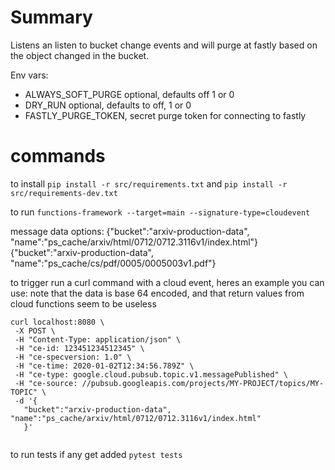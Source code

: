 # Summary
Listens an listen to bucket change events and will purge at fastly based on
the object changed in the bucket.

Env vars:

- ALWAYS_SOFT_PURGE optional, defaults off 1 or 0
- DRY_RUN optional, defaults to off, 1 or 0
- FASTLY_PURGE_TOKEN, secret purge token for connecting to fastly

# commands

to install 
` pip install -r src/requirements.txt `
and 
` pip install -r src/requirements-dev.txt `


to run 
` functions-framework --target=main --signature-type=cloudevent `

message data options:
{"bucket":"arxiv-production-data", "name":"ps_cache/arxiv/html/0712/0712.3116v1/index.html"} 
{"bucket":"arxiv-production-data", "name":"ps_cache/cs/pdf/0005/0005003v1.pdf"} 

to trigger run a curl command with a cloud event, heres an example you can use: 
note that the data is base 64 encoded, and that return values from cloud functions seem to be useless
 ```
 curl localhost:8080 \
  -X POST \
  -H "Content-Type: application/json" \
  -H "ce-id: 123451234512345" \
  -H "ce-specversion: 1.0" \
  -H "ce-time: 2020-01-02T12:34:56.789Z" \
  -H "ce-type: google.cloud.pubsub.topic.v1.messagePublished" \
  -H "ce-source: //pubsub.googleapis.com/projects/MY-PROJECT/topics/MY-TOPIC" \
  -d '{
    "bucket":"arxiv-production-data", "name":"ps_cache/arxiv/html/0712/0712.3116v1/index.html"
    }'
    
 ```

to run tests if any get added
` pytest tests `